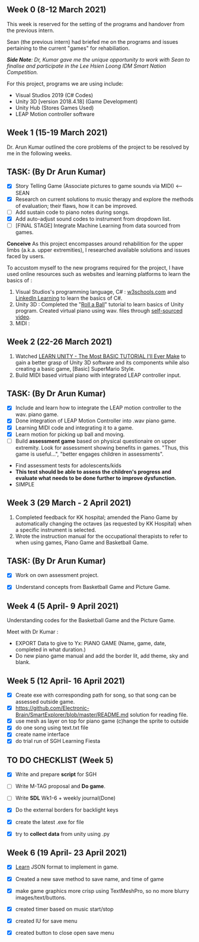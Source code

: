 ## Week 0 (8-12 March 2021) 
This week is reserved for the setting of the programs and handover from the previous intern.

Sean (the previous intern) had briefed me on the programs and issues pertaining to the current "games" for rehabiliation. 

***Side Note**: Dr, Kumar gave me the unique opportunity to work with Sean to finalise and participate in the Lee Hsien Loong IDM Smart Nation Competition.*

For this project, programs we are using include:
 - Visual Studios 2019 (C# Codes)
 - Unity 3D [version 2018.4.18] (Game Development)
 - Unity Hub (Stores Games Used)
 - LEAP Motion controller software

## Week 1 (15-19 March 2021)
Dr. Arun Kumar outlined the core problems of the project to be resolved by me in the following weeks.

## TASK: (By Dr Arun Kumar)
 - [x] Story Telling Game (Associate pictures to game sounds via MIDI) <-- SEAN
 - [x] Research on current solutions to music therapy and explore the methods of evaluation; their flaws, how it can be improved.
 - [ ] Add sustain code to piano notes during songs.
 - [x] Add auto-adjust sound codes to instrument from dropdown list.
 - [ ] [FINAL STAGE] Integrate Machine Learning from data sourced from games.

**Conceive**
As this project encompasses around rehabilition for the upper limbs (a.k.a. upper extremities), I researched available solutions and issues faced by users. 

To accustom myself to the new programs required for the project, I have used online resources such as websites and learning platforms to learn the basics of :  
1. Visual Studios's programming language, C# : [w3schools.com](https://www.w3schools.com/cs/default.asp) and [LinkedIn Learning](https://www.linkedin.com/learning/visual-studio-essential-training-05-code-editors/explore-the-default-editor-settings?u=2122804) to learn the basics of C#. 
2. Unity 3D : Completed the "[Roll a Ball](https://learn.unity.com/project/roll-a-ball)" tutorial to learn basics of Unity program. Created virtual piano using wav. files through [self-sourced video](https://www.youtube.com/watch?v=bkE1YSSdOLU).
3. MIDI : 

## Week 2 (22-26 March 2021)
1. Watched [LEARN UNITY - The Most BASIC TUTORIAL I'll Ever Make](https://www.youtube.com/watch?v=pwZpJzpE2lQ)  to gain a better grasp of Unity 3D software and its components while also creating a basic game, [Basic] SuperMario Style.
2. Build MIDI based virtual piano with integrated LEAP controller input.

## TASK: (By Dr Arun Kumar)
 - [x] Include and learn how to integrate the LEAP motion controller to the wav. piano game. 
 - [x] Done integration of LEAP Motion Controller into .wav piano game.
 - [x] Learning MIDI code and integrating it to a game.
 - [x] Learn motion for picking up ball and moving. 
 - [ ] Build **assessment game** based on physical questionaire on upper extremity. Look for assessment showing benefits in games. "Thus, this game is useful...", "better engages children in assessments".      
 - Find assessment tests for adolescents/kids 
 - **This test should be able to assess the children's progress and evaluate what needs to be done further to improve dysfunction.**
 - SIMPLE

 ## Week 3 (29 March - 2 April 2021)
 
1. Completed feedback for KK hospital; amended the Piano Game by automatically changing the octaves (as requested by KK Hospital) when a specific instrument is selected. 
2. Wrote the instruction manual for the occupational therapists to refer to when using games, Piano Game and Basketball Game. 

## TASK: (By Dr Arun Kumar)
 - [x] Work on own assessment project.
 - [x] Understand concepts from Basketball Game and Picture Game.


 ## Week 4 (5 April- 9 April 2021)
 Understanding codes for the Basketball Game and the Picture Game.
 
Meet with Dr Kumar : 
- EXPORT Data to give to Yx: PIANO GAME (Name, game, date, completed in what duration.)
- Do new piano game manual and add the border lit, add theme, sky and blank. 



 ## Week 5 (12 April- 16 April 2021)
 - [x] Create exe with corresponding path for song, so that song can be assessed outside game. 
 - [x] https://github.com/Electronic-Brain/SmartExplorer/blob/master/README.md solution for reading file.
 - [x] use mesh as layer on top for piano game (c)hange the sprite to outside
 - [x] do one song using text.txt file
 - [x] create name interface
 - [x] do trial run of SGH Learning Fiesta 

## TO DO CHECKLIST (Week 5)

 - [x] Write and prepare **script** for SGH 
 - [ ] Write M-TAG proposal and **Do game**.
 - [ ] Write **SDL** Wk1-6 + weekly journal(Done)
 - [x] Do the external borders for backlight keys
 - [x] create the latest .exe for file
 - [x] try to **collect data** from unity using .py



 ## Week 6 (19 April- 23 April 2021)
 
 - [x] [Learn](https://www.w3schools.com/js/js_json_syntax.asp) JSON format to implement in game.
 - [x] Created a new save method to save name, and time of game
 - [x] make game graphics more crisp using TextMeshPro, so no more blurry images/text/buttons.
 - [x] created timer based on music start/stop
 - [x] created IU for save menu
 - [x] created button to close open save menu


<!--stackedit_data:
eyJoaXN0b3J5IjpbLTE1NjA5NjQxMjksLTEzMDA1MzY2ODUsLT
E2OTg5MzE1MjcsMTg2ODc2NTg0MCwtMTAyNzY5NzY5MCwtNDYy
NTkyODcxLC0xMDUzNjQ0MzAzLC04NjA0MTQxNTAsOTUxMTgwNT
EsOTU4ODE4NjcsMTc4NjA2NTYzLDYxOTAyMzY1MSwxMzUxMjgw
MjgxLC0xNzU5MjQyNjI3LDE1NDU2NTU5NzUsMTQ0MzA1Mjk1NS
wxNzc0ODk5NDYzLDczNTcxNzYyNiw1NjM2ODk1MzMsLTg3NDI3
MjAxN119
-->